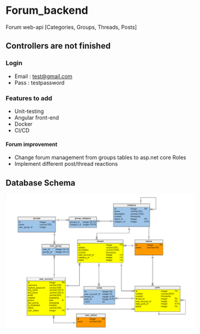 # Forum_backend
Forum web-api [Categories, Groups, Threads, Posts]

## **Controllers are not finished** ##

### Login ###
* Email : test@gmail.com
* Pass : testpassword


### Features to add ###
* Unit-testing
* Angular front-end
* Docker
* CI/CD

#### Forum improvement ####
* Сhange forum management from groups tables to asp.net core Roles
* Implement different post/thread reactions


## Database Schema ##
![Database](https://github.com/RedCaplan/Forum_backend/blob/master/database.png?raw=true)
